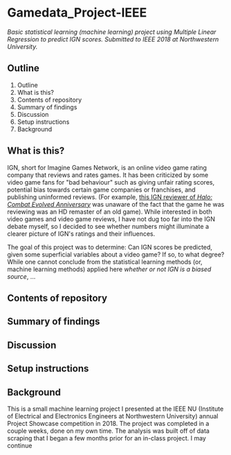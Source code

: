 # Gamedata_Project-IEEE

_Basic statistical learning (machine learning) project using Multiple Linear Regression to predict IGN scores. 
Submitted to IEEE 2018 at Northwestern University._

## Outline

1. Outline
2. What is this?
3. Contents of repository
4. Summary of findings
5. Discussion
6. Setup instructions
7. Background



## What is this?

IGN, short for Imagine Games Network, is an online video game rating company that reviews and rates games. It has been criticized by some video game fans for "bad behaviour" such as giving unfair rating scores, potential bias towards certain game companies or franchises, and publishing uninformed reviews. (For example, [this IGN reviewer of _Halo: Combat Evolved Anniversary_](https://www.youtube.com/watch?feature=player_detailpage&v=eQj1AcIAGcM#t=263) was unaware of the fact that the game he was reviewing was an HD remaster of an old game). While interested in both video games and video game reviews, I have not dug too far into the IGN debate myself, so I decided to see whether numbers might illuminate a clearer picture of IGN's ratings and their influences.

The goal of this project was to determine: Can IGN scores be predicted, given some superficial variables about a video game? If so, to what degree? While one cannot conclude from the statistical learning methods (or, machine learning methods) applied here _whether or not IGN is a biased source_, ...



## Contents of repository



## Summary of findings


## Discussion


## Setup instructions


## Background

This is a small machine learning project I presented at the IEEE NU (Institute of Electrical and Electronics Engineers at Northwestern 
University) annual Project Showcase competition in 2018. The project was completed in a couple weeks, done on my own time. The analysis 
was built off of data scraping that I began a few months prior for an in-class project. I may continue 




